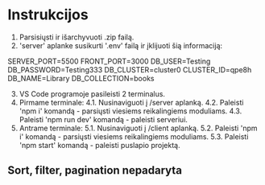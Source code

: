 # Instrukcijos

1. Parsisiųsti ir išarchyvuoti .zip failą.
2. 'server' aplanke susikurti '.env' failą ir įklijuoti šią informaciją:

SERVER_PORT=5500
FRONT_PORT=3000
DB_USER=Testing
DB_PASSWORD=Testing333
DB_CLUSTER=cluster0
CLUSTER_ID=qpe8h
DB_NAME=Library
DB_COLLECTION=books

3. VS Code programoje pasileisti 2 terminalus.
4. Pirmame terminale:
  4.1. Nusinaviguoti į /server aplanką.
  4.2. Paleisti 'npm i' komandą - parsiųsti viesiems reikalingiems moduliams.
  4.3. Paleisti 'npm run dev' komandą - paleisti serveriui.
5. Antrame terminale:
 5.1. Nusinaviguoti į /client aplanką.
 5.2. Paleisti 'npm i' komandą - parsiųsti viesiems reikalingiems moduliams.
 5.3. Paleisti 'npm start' komandą - paleisti puslapio projektą.

## Sort, filter, pagination nepadaryta
